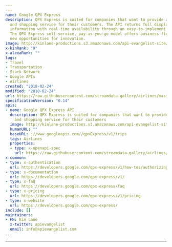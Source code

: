 ```yaml
---
---
name: Google QPX Express
description: QPX Express is suited for companies that want to provide airfare pricing
  and shopping service for their customers. The API returns full display and booking
  information with real-time availability through an easy-to-implement JSON interface.
  The QPX Express self-service, pay-as-you-go model offers business flexibility and
  new opportunities for innovation.
image: http://kinlane-productions.s3.amazonaws.com/api-evangelist-site/company/logos/qpx-express-logo.png
x-kinRank: "9"
x-alexaRank: ""
tags:
- Travel
- Transportation
- Stack Network
- Google APIs
- Airlines
created: "2018-02-24"
modified: "2018-02-24"
url: https://raw.githubusercontent.com/streamdata-gallery/airlines/master/_listings/google-qpx-express/apis.yaml
specificationVersion: "0.14"
apis:
- name: Google QPX Express API
  description: QPX Express is suited for companies that want to provide airfare pricing
    and shopping service for their customers
  image: http://kinlane-productions.s3.amazonaws.com/api-evangelist-site/company/logos/qpx-express-logo.png
  humanURL: ""
  baseURL: ://www.googleapis.com//qpxExpress/v1/trips
  tags: Airlines
  properties:
  - type: x-openapi-spec
    url: https://raw.githubusercontent.com/streamdata-gallery/airlines/master/_listings/google-qpx-express/search-post.md
x-common:
- type: x-authentication
  url: https://developers.google.com/qpx-express/v1/how-tos/authorizing
- type: x-documentation
  url: https://developers.google.com/qpx-express/v1/
- type: x-faq
  url: https://developers.google.com/qpx-express/faq
- type: x-pricing
  url: https://developers.google.com/qpx-express/v1/pricing
- type: x-website
  url: https://developers.google.com/qpx-express/
include: []
maintainers:
- FN: Kin Lane
  x-twitter: apievangelist
  email: info@apievangelist.com
...
```


---